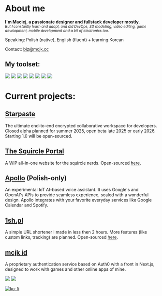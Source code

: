 # About me
**I'm Maciej, a passionate designer and fullstack developer mostly.**<br>
<sup>*But I constantly learn and adapt, and did DevOps, 3D modelling, video editing, game development, mobile development and a bit of electronics too.*</sup>

Speaking: Polish (native), English (fluent) + learning Korean<br>

Contact: biz@mcjk.cc

## My toolset:
![](https://img.shields.io/badge/JavaScript-F7DF1E.svg?style=for-the-badge&logo=JavaScript&logoColor=black) ![](https://img.shields.io/badge/Node.js-339933.svg?style=for-the-badge&logo=nodedotjs&logoColor=white) ![](https://img.shields.io/badge/Express-000000.svg?style=for-the-badge&logo=Express&logoColor=white) ![](https://img.shields.io/badge/Next.js-000000.svg?style=for-the-badge&logo=nextdotjs&logoColor=white) ![](https://img.shields.io/badge/Electron-47848F.svg?style=for-the-badge&logo=Electron&logoColor=white) ![](https://img.shields.io/badge/Python-3776AB.svg?style=for-the-badge&logo=Python&logoColor=white) ![](https://img.shields.io/badge/Flask-000000.svg?style=for-the-badge&logo=Flask&logoColor=white) ![](https://img.shields.io/badge/PHP-777BB4.svg?style=for-the-badge&logo=PHP&logoColor=white)

# Current projects:

## [Starpaste](https://starpaste.eu/)
The ultimate end-to-end encrypted collaborative workspace for developers. Closed alpha planned for summer 2025, open beta late 2025 or early 2026. Starting 1.0 will be open-sourced.

## [The Squircle Portal](https://squircle.site/)
A WIP all-in-one website for the squircle nerds. Open-sourced [here](https://github.com/MaciejkaG/the-squircle-portal/).

## [Apollo](https://github.com/77-co/Apollo/) (Polish-only)
An experimental IoT AI-based voice assistant. It uses Google's and OpenAI's APIs to provide seamless experience, sealed with a wonderful design. Apollo integrates with your favorite everyday services like Google Calendar and Spotify.

## [1sh.pl](https://1sh.pl/)
A simple URL shortener I made in less then 2 hours. More features (like custom links, tracking) are planned. Open-sourced [here](https://github.com/MaciejkaG/1sh).

## [mcjk id](https://id.mcjk.cc/)
A proprietary authentication service based on Auth0 with a front in Next.js, designed to work with games and other online apps of mine.

![](https://github-readme-stats.vercel.app/api?username=MaciejkaG&show_icons=true&theme=transparent) ![](https://github-readme-stats.vercel.app/api/top-langs/?username=MaciejkaG&layout=donut&theme=transparent)

[![ko-fi](https://ko-fi.com/img/githubbutton_sm.svg)](https://ko-fi.com/Z8Z8OQF2R)
